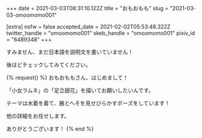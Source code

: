 +++
date = 2021-03-03T08:31:10.122Z
title = "おもおもも"
slug = "2021-03-03-omoomomo001"

[extra]
nsfw = false
accepted_date = 2021-02-02T05:53:48.322Z
twitter_handle = "omoomomo001"
skeb_handle = "omoomomo001"
pixiv_id = "6489348"
+++

すみません、まだ日本語を説明文を書いていません！

後ほどチェックしてみてください。

{% request() %}
おもおももさん、はじめまして！

「小女ラムネ」の「足立甜花」を描いてお願いしたいんです。

テーマは水着を着て、腋とへそを見せびらかすポーズをしています！

他の詳細をお任せします。

ありがとうございます！
{% end %}
